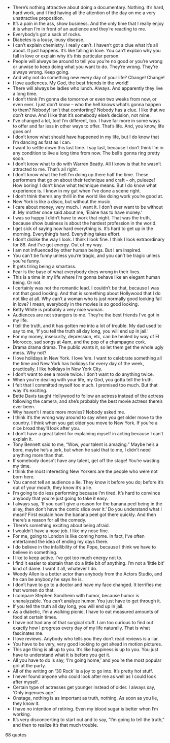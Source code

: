  - There’s nothing attractive about doing a documentary. Nothing. It’s hard, hard work, and I find having all the attention of the day on me a very unattractive proposition.
 - It’s a pain in the ass, show business. And the only time that I really enjoy it is when I’m in front of an audience and they’re reacting to me.
 - Everybody’s got a sack of rocks.
 - Diabetes is a lousy, lousy disease.
 - I can’t explain chemistry. I really can’t. I haven’t got a clue what it’s all about. It just happens. It’s like falling in love. You can’t explain why you fall in love or explain why it’s this particular person.
 - People will always be around to tell you you’re no good or you’re wrong or unwise to keep doing what you want to do. They’re wrong. They’re always wrong. Keep going.
 - And why not do something new every day of your life? Change! Change!
 - I love audiences. My God, the best friends in the world!
 - There will always be ladies who lunch. Always. And apparently they live a long time.
 - I don’t think I’m gonna die tomorrow or even two weeks from now, or even ever. I just don’t know – who the hell knows what’s gonna happen to them? Nobody! Isn’t that comforting? Nobody has a clue. I like that we don’t know. And I like that it’s somebody else’s decision, not mine.
 - I’ve changed a lot, too! I’m different, too. I have far more in some ways to offer and far less in other ways to offer. That’s life. And, you know, life goes on!
 - I don’t know what should have happened in my life, but I do know that I’m dancing as fast as I can.
 - I want to settle down this last time. I say last, because I don’t think I’m in any condition to live a long time from now. The bell’s gonna ring pretty soon.
 - I don’t know what to do with Warren Beatty. All I know is that he wasn’t attracted to me. That’s all right.
 - I don’t know what the hell I’m doing up there half the time. These performers that go on about their technique and craft – oh, puleeze! How boring! I don’t know what technique means. But I do know what experience is. I know in my gut when I’ve done a scene right.
 - I don’t think there’s any thrill in the world like doing work you’re good at.
 - New York is like a disco, but without the music.
 - I care about money, very much. I want it. I don’t ever want to be without it. My mother once said about me, ‘Elaine has to have money.’
 - I was so happy I didn’t have to work that night. That was the truth, because show business is about the hardest profession in the world.
 - I get sick of saying how hard everything is. It’s hard to get up in the morning. Everything’s hard. Everything takes effort.
 - I don’t dislike the way I look. I think I look fine. I think I look extraordinary for 88. And I’ve got energy. Out of my way.
 - I am not influenced by other human beings. But I am inspired.
 - You can’t be funny unless you’re tragic, and you can’t be tragic unless you’re funny.
 - It gets tiring being a smartass.
 - Fear is the base of what everybody does wrong in their lives.
 - This is a time in my life where I’m gonna behave like an elegant human being. Or not.
 - I certainly was not the romantic lead. I couldn’t be that, because I was not that good looking. And that is something about Hollywood that I do not like at all. Why can’t a woman who is just normally good looking fall in love? I mean, everybody in the movies is so good looking.
 - Betty White is probably a very nice woman.
 - Audiences are not strangers to me. They’re the best friends I’ve got in my life.
 - I tell the truth, and it has gotten me into a lot of trouble. My dad used to say to me, ‘If you tell the truth all day long, you will end up in jail.’
 - For my money, insecurity, depression, etc, can be healed by way of El Morocco, sad songs at 4am, and the pop of a champagne cork.
 - Drama drama drama. The public wants it, so let them get the whole ugly mess. Why not?
 - I love holidays in New York. I love ’em. I want to celebrate something all the time and New York has holidays for every day of the week, practically. I like holidays in New York City.
 - I don’t want to see a movie twice. I don’t want to do anything twice.
 - When you’re dealing with your life, my God, you gotta tell the truth.
 - I felt that I committed myself too much. I promised too much. But that way it’s exciting.
 - Bette Davis taught Hollywood to follow an actress instead of the actress following the camera, and she’s probably the best movie actress there’s ever been.
 - Why haven’t I made more movies? Nobody asked me.
 - I think it’s the wrong way around to say when you get older move to the country. I think when you get older you move to New York. If you’re a nice broad they’ll look after you.
 - I don’t have a great talent for explaining myself in acting because I can’t explain it.
 - Tony Bennett said to me, “Wow, your talent is amazing.” Maybe he’s a bore, maybe he’s a jerk, but when he said that to me, I didn’t need anything more than that.
 - If somebody doesn’t have any talent, get off the stage! You’re wasting my time.
 - I think the most interesting New Yorkers are the people who were not born here.
 - You cannot tell an audience a lie. They know it before you do; before it’s out of your mouth, they know it’s a lie.
 - I’m going to do less performing because I’m tired. It’s hard to convince anybody that you’re just going to take it easy.
 - I always say, ‘If you can’t give a reason for the banana peel being in the alley, then don’t have the comic slide over it.’ Do you understand what I mean? First explain how the banana peel got there quickly. And then there’s a reason for all the comedy.
 - There’s something exciting about being afraid.
 - I wouldn’t have a nose job. I like my nose fine.
 - For me, going to London is like coming home. In fact, I’ve often entertained the idea of ending my days there.
 - I do believe in the infallibility of the Pope, because I think we have to believe in something.
 - I like to keep active. I’ve got too much energy not to.
 - I find it easier to abstain than do a little bit of anything. I’m not a ‘little bit’ kind of dame. I want it all, whatever I do.
 - Woody Allen is a better actor than anybody from the Actors Studio, and he can be anybody he says he is.
 - I don’t have to go to a doctor and have my face changed. It terrifies me that women do that.
 - I compare Stephen Sondheim with humor, because humor is unanalyzable. You can’t analyze humor. You just have to get through it.
 - If you tell the truth all day long, you will end up in jail.
 - As a diabetic, I’m a walking picnic. I have to eat measured amounts of food at certain times.
 - I have not had any of that surgical stuff. I am too curious to find out exactly how I progress every day of my life naturally. That is what fascinates me.
 - I love reviews. Anybody who tells you they don’t read reviews is a liar.
 - You have to be very, very good looking to get ahead in motion pictures.
 - This age thing is all up to you. It’s like happiness is up to you. You just have to understand what it is before you get it.
 - All you have to do is say, ‘I’m going home,’ and you’re the most popular girl at the party.
 - All of the writing on ‘30 Rock’ is a joy to go into. It’s pretty hot stuff.
 - I never found anyone who could look after me as well as I could look after myself.
 - Certain type of actresses get younger instead of older. I always say, ‘Only ingenues age.’
 - Onstage, nothing is as important as truth, nothing. As soon as you lie, they know it.
 - I have no intention of retiring. Even my blood sugar is better when I’m working.
 - It’s very disconcerting to start out and to say, “I’m going to tell the truth,” and then to realize it’s that much trouble.

68 quotes